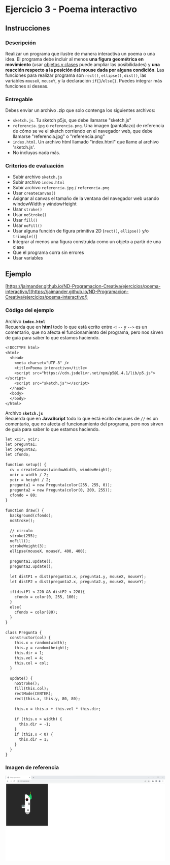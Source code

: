 # Ejercicio 3 - Poema interactivo

## Instrucciones

### Descripción
Realizar un programa que ilustre de manera interactiva un poema o una idea. El programa debe incluir al menos **una figura geométrica en movimiento** (usar [objetos y clases](https://es.wikipedia.org/wiki/Programaci%C3%B3n_orientada_a_objetos) puede ampliar las posibilidades) y **una reacción respecto a la posición del mouse dada por alguna condición**. Las funciones para realizar programa son `rect()`, `ellipse()`, `dist()`, las variables `mouseX`, `mouseY`, y la declaración `if{}`/`else{}`.
Puedes integrar más funciones si deseas.

### Entregable
Debes enviar un archivo .zip que solo contenga los siguientes archivos:
- `sketch.js`. Tu sketch p5js, que debe llamarse "sketch.js" 
- `referencia.jpg` o `referencia.png`. Una imagen (pantallazo) de referencia de cómo se ve el sketch corriendo en el navegador web, que debe llamarse "referencia.jpg" o "referencia.png"
- `index.html`. Un archivo html llamado "index.html" que llame al archivo 'sketch.js'. 
- No incluyas nada más.

### Criterios de evaluación
- Subir archivo `sketch.js`
- Subir archivo `index.html`
- Subir archivo `referencia.jpg` / `referencia.png`
- Usar `createCanvas()`
- Asignar al canvas el tamaño de la ventana del navegador web usando windowWidth y windowHeight
- Usar `stroke()`
- Usar `noStroke()`
- Usar `fill()`
- Usar `noFill()`
- Usar alguna función de figura primitiva 2D (`rect()`, `ellipse()` y/o `triangle()`)
- Integrar al menos una figura construida como un objeto a partir de una clase
- Que el programa corra sin errores
- Usar variables

## Ejemplo
[https://jaimander.github.io/ND-Programacion-Creativa/ejercicios/poema-interactivo/](https://jaimander.github.io/ND-Programacion-Creativa/ejercicios/poema-interactivo/)

### Código del ejemplo
Archivo **`index.html`** </br>
Recuerda que en **html** todo lo que está ecrito entre `<!--` y `-->` es un comentario, que no afecta el funcionamiento del programa, pero nos sirven de guía para saber lo que estamos haciendo. 
```
<!DOCTYPE html>
<html>
  <head>
    <meta charset="UTF-8" />
    <title>Poema interactivo</title>
    <script src="https://cdn.jsdelivr.net/npm/p5@1.4.1/lib/p5.js"></script>
    <script src="sketch.js"></script>
  </head>
  <body>
  </body>
</html>
```

Archivo **`sketch.js`** </br>
Recuerda que en **JavaScript** todo lo que está ecrito despues de `//` es un comentario, que no afecta el funcionamiento del programa, pero nos sirven de guía para saber lo que estamos haciendo. 

```
let xcir, ycir;
let pregunta1;
let pregunta2;
let cfondo;

function setup() {
  cv = createCanvas(windowWidth, windowHeight);
  xcir = width / 2;
  ycir = height / 2;
  pregunta1 = new Pregunta(color(255, 255, 0));
  pregunta2 = new Pregunta(color(0, 200, 255));
  cfondo = 80;
}

function draw() {
  background(cfondo);
  noStroke();

  // circulo
  stroke(255);
  noFill();
  strokeWeight(3);
  ellipse(mouseX, mouseY, 400, 400);

  pregunta1.update();
  pregunta2.update();

  let distP1 = dist(pregunta1.x, pregunta1.y, mouseX, mouseY);
  let distP2 = dist(pregunta2.x, pregunta2.y, mouseX, mouseY);

  if(distP1 < 220 && distP2 < 220){
    cfondo = color(0, 255, 100);
  }
  else{
    cfondo = color(80);
  }
}

class Pregunta {
  constructor(col) {
    this.x = random(width);
    this.y = random(height);
    this.dir = 1;
    this.vel = 4;
    this.col = col;
  }

  update() {
    noStroke();
    fill(this.col);
    rectMode(CENTER);
    rect(this.x, this.y, 80, 80);

    this.x = this.x + this.vel * this.dir;

    if (this.x > width) {
      this.dir = -1;
    }
    if (this.x < 0) {
      this.dir = 1;
    }
  }
}
```
### Imagen de referencia
![](https://github.com/jaimander/ND-Programacion-Creativa/blob/main/ejercicios/dibujo-geometrico/dibujo-geometrico-ej.png) 




